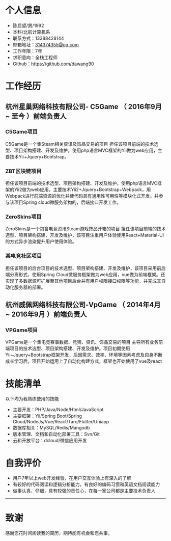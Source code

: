 
# 个人信息

 - 陈启望/男/1992
 - 本科/北航计算机系 
 - 联系方式：13388428144
 - 邮箱地址：314374355@qq.com
 - 工作年限：7年
 - 求职意向：全栈工程师
 - Github：https://github.com/dawang90 

# 工作经历
## 杭州星巢网络科技有限公司- C5Game （ 2016年9月 ~ 至今 ）前端负责人
### C5Game项目
C5Game是一个集Steam相关资讯及饰品交易的项目
担任该项目前端的技术选型、项目架构搭建、开发及维护。使用php语言MVC框架的Yii做为web应用，主要技术Yii+Jquery+Bootstrap。
### ZBT区块链项目
担任该项目前端的技术选型、项目架构搭建、开发及维护。使用php语言MVC框架的Yii2做为web应用，主要技术Yii2+Jquery+Bootstrap+Webpack，用Webpack进行前端资源的优化并使代码具有通用性可用性等模块化式开发。并参与该项目Spring cloud微服务架构的，后端接口开发工作。
### ZeroSkins项目
ZeroSkins是一个包含电竞资讯Steam游戏饰品开箱的项目
担任该项目前端的技术选型、项目架构搭建、开发及维护，该项目注重用户体验使用React+Material-UI的方式异步渲染提升用户使用体验。
### 某电竞社区项目
担任该项目的后台项目的技术选型、项目架构搭建、开发及维护，该项目采用前后端分离形式，使用Spring Cloud微服务框架做为web应用，vue做为前端框架。还实现了多数据源可扩展至其他项目后台并有用户权限接口权限等功能，并完成其自动化服务器的部署。
  
## 杭州威佩网络科技有限公司-VpGame （ 2014年4月 ~ 2016年9月 ）前端负责人

### VPGame项目
VPGame是一个集电竞赛事数据、竞猜、资讯、饰品交易的项目
  主导所有业务前端项目的技术选型、项目架构搭建、开发及维护。项目初期使用Yii+Jquery+Bootstrap框架开发，后因需求、效率、环境等因素考虑及自身不断成长学习后，项目开始运用上了自动化构建方式，框架也开始使用了vue及react
  
    
# 技能清单

以下均为我熟练使用的技能

- 主要开发：PHP/Java/Node/Html/JavaScript
- 主要框架：Yii/Spring Boot/Spring Cloud/NodeJs/Vue/React/Taro/Flutter/Uniapp
- 数据库相关：MySQL/Redis/Mangodb
- 版本管理、文档和自动化部署工具：Svn/Git
- 云和开放平台：dcloud/微信应用开发
   
# 自我评价
- 用户7年以上web开发经验，在用户交互体验上有深入的了解
- 有较好的代码阅读和逻辑分析能力，有良好的编码习惯和英语文档阅读能力
- 做事认真、仔细，具有较强的责任心，在每一家公司都是主要技术负责人


---      
# 致谢
感谢您花时间阅读我的简历，期待能有机会和您共事。
      
